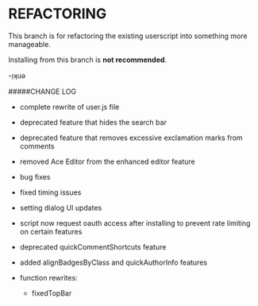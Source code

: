 # REFACTORING

This branch is for refactoring the existing userscript into something more manageable.

Installing from this branch is **not recommended**.

-ᴉʞuǝ

#####CHANGE LOG
- complete rewrite of user.js file
- deprecated feature that hides the search bar
- deprecated feature that removes excessive exclamation marks from comments
- removed Ace Editor from the enhanced editor feature
- bug fixes
- fixed timing issues
- setting dialog UI updates
- script now request oauth access after installing to prevent rate limiting on certain features
- deprecated quickCommentShortcuts feature
- added alignBadgesByClass and quickAuthorInfo features


- function rewrites:
  - fixedTopBar
